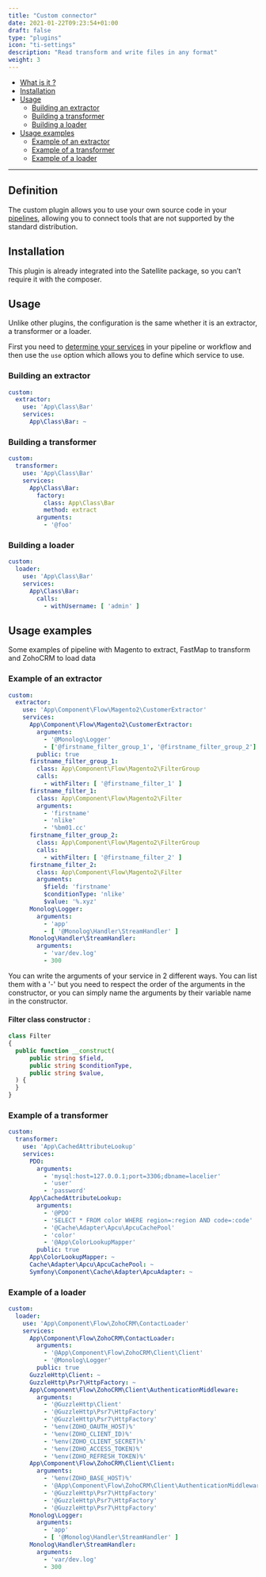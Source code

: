 ```yaml
---
title: "Custom connector"
date: 2021-01-22T09:23:54+01:00
draft: false
type: "plugins"
icon: "ti-settings"
description: "Read transform and write files in any format"
weight: 3
---
```


- [What is it ?](#definition)
- [Installation](#installation)
- [Usage](#usage)
  - [Building an extractor](#building-an-extractor)
  - [Building a transformer](#building-a-transformer)
  - [Building a loader](#building-a-loader)
- [Usage examples](#usage-examples)
  - [Example of an extractor](#example-of-an-extractor)
  - [Example of a transformer](#example-of-a-transformer)
  - [Example of a loader](#example-of-a-loader)
---

## Definition

The custom plugin allows you to use your own source code in your [pipelines](https://php-etl.github.io/documentation/components/pipeline/),
allowing you to connect tools that are not supported by the standard distribution.

## Installation

This plugin is already integrated into the Satellite package, so you can’t require it with the composer.

## Usage

Unlike other plugins, the configuration is the same whether it is an extractor, a transformer or a loader.

First you need to [determine your services](../../feature/services) in your pipeline or workflow and then use the `use` 
option which allows you to define which service to use.

### Building an extractor

```yaml
custom:
  extractor:
    use: 'App\Class\Bar'
    services:
      App\Class\Bar: ~
```

### Building a transformer

```yaml
custom:
  transformer:
    use: 'App\Class\Bar'
    services:
      App\Class\Bar:
        factory: 
          class: App\Class\Bar
          method: extract
        arguments:
          - '@foo'
```

### Building a loader

```yaml
custom:
  loader:
    use: 'App\Class\Bar'
    services:
      App\Class\Bar:
        calls:
          - withUsername: [ 'admin' ]
```

## Usage examples

Some examples of pipeline with Magento to extract, FastMap to transform and ZohoCRM to load data

### Example of an extractor

```yaml
custom:
  extractor:
    use: 'App\Component\Flow\Magento2\CustomerExtractor'
    services:
      App\Component\Flow\Magento2\CustomerExtractor:
        arguments:
          - '@Monolog\Logger'
          - ['@firstname_filter_group_1', '@firstname_filter_group_2']
        public: true
      firstname_filter_group_1:
        class: App\Component\Flow\Magento2\FilterGroup
        calls:
          - withFilter: [ '@firstname_filter_1' ]
      firstname_filter_1:
        class: App\Component\Flow\Magento2\Filter
        arguments:
          - 'firstname'
          - 'nlike'
          - '%bm01.cc'
      firstname_filter_group_2:
        class: App\Component\Flow\Magento2\FilterGroup
        calls:
          - withFilter: [ '@firstname_filter_2' ]
      firstname_filter_2:
        class: App\Component\Flow\Magento2\Filter
        arguments:
          $field: 'firstname'
          $conditionType: 'nlike'
          $value: '%.xyz'
      Monolog\Logger:
        arguments:
          - 'app'
          - [ '@Monolog\Handler\StreamHandler' ]
      Monolog\Handler\StreamHandler:
        arguments:
          - 'var/dev.log'
          - 300
```

You can write the arguments of your service in 2 different ways.
You can list them with a '-' but you need to respect the order of the arguments in the constructor,
or you can simply name the arguments by their variable name in the constructor.

#### Filter class constructor :
```php
class Filter
{
  public function __construct(
      public string $field,
      public string $conditionType,
      public string $value,
  ) {
  }
}
```

### Example of a transformer
```yaml
custom:
  transformer:
    use: 'App\CachedAttributeLookup'
    services:
      PDO:
        arguments:
          - 'mysql:host=127.0.0.1;port=3306;dbname=lacelier'
          - 'user'
          - 'password'
      App\CachedAttributeLookup:
        arguments:
          - '@PDO'
          - 'SELECT * FROM color WHERE region=:region AND code=:code'
          - '@Cache\Adapter\Apcu\ApcuCachePool'
          - 'color'
          - '@App\ColorLookupMapper'
        public: true
      App\ColorLookupMapper: ~
      Cache\Adapter\Apcu\ApcuCachePool: ~
      Symfony\Component\Cache\Adapter\ApcuAdapter: ~
```

### Example of a loader
```yaml
custom:
  loader:
    use: 'App\Component\Flow\ZohoCRM\ContactLoader'
    services:
      App\Component\Flow\ZohoCRM\ContactLoader:
        arguments:
          - '@App\Component\Flow\ZohoCRM\Client\Client'
          - '@Monolog\Logger'
        public: true
      GuzzleHttp\Client: ~
      GuzzleHttp\Psr7\HttpFactory: ~
      App\Component\Flow\ZohoCRM\Client\AuthenticationMiddleware:
        arguments:
          - '@GuzzleHttp\Client'
          - '@GuzzleHttp\Psr7\HttpFactory'
          - '@GuzzleHttp\Psr7\HttpFactory'
          - '%env(ZOHO_OAUTH_HOST)%'
          - '%env(ZOHO_CLIENT_ID)%'
          - '%env(ZOHO_CLIENT_SECRET)%'
          - '%env(ZOHO_ACCESS_TOKEN)%'
          - '%env(ZOHO_REFRESH_TOKEN)%'
      App\Component\Flow\ZohoCRM\Client\Client:
        arguments:
          - '%env(ZOHO_BASE_HOST)%'
          - '@App\Component\Flow\ZohoCRM\Client\AuthenticationMiddleware'
          - '@GuzzleHttp\Psr7\HttpFactory'
          - '@GuzzleHttp\Psr7\HttpFactory'
          - '@GuzzleHttp\Psr7\HttpFactory'
      Monolog\Logger:
        arguments:
          - 'app'
          - [ '@Monolog\Handler\StreamHandler' ]
      Monolog\Handler\StreamHandler:
        arguments:
          - 'var/dev.log'
          - 300
```
